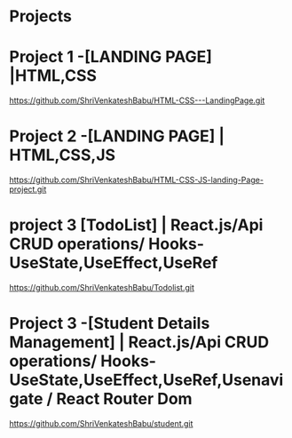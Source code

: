 # Projects
# Project 1 -[LANDING PAGE] |HTML,CSS 
https://github.com/ShriVenkateshBabu/HTML-CSS---LandingPage.git
# Project 2 -[LANDING PAGE] | HTML,CSS,JS
https://github.com/ShriVenkateshBabu/HTML-CSS-JS-landing-Page-project.git
# project 3 [TodoList] |  React.js/Api CRUD operations/ Hooks- UseState,UseEffect,UseRef
https://github.com/ShriVenkateshBabu/Todolist.git
# Project 3 -[Student Details Management] | React.js/Api CRUD operations/ Hooks- UseState,UseEffect,UseRef,Usenavigate / React Router Dom
https://github.com/ShriVenkateshBabu/student.git
